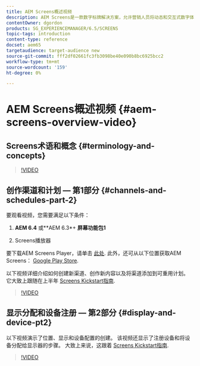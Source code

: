```yaml
---
title: AEM Screens概述视频
description: AEM Screens是一款数字标牌解决方案，允许营销人员将动态和交互式数字体验发布到各种类型的屏幕。
contentOwner: dgordon
products: SG_EXPERIENCEMANAGER/6.5/SCREENS
topic-tags: introduction
content-type: reference
docset: aem65
targetaudience: target-audience new
source-git-commit: fff2df02661fc3fb3098be40e090b8bc6925bcc2
workflow-type: tm+mt
source-wordcount: '159'
ht-degree: 0%

---
```



# AEM Screens概述视频 {#aem-screens-overview-video}

## Screens术语和概念 {#terminology-and-concepts}

>[!VIDEO](https://video.tv.adobe.com/v/21353?quality=9)


## 创作渠道和计划 — 第1部分 {#channels-and-schedules-part-2}

要观看视频，您需要满足以下条件：

1. **AEM 6.4** 或**AEM 6.3*+ **屏幕功能包1**

1. Screens播放器

要下载AEM Screens Player，请单击 [此处](https://download.macromedia.com/screens/). 此外，还可从以下位置获取AEM Screens： [Google Play Store](https://play.google.com/store/apps/details?id=com.adobe.aem.screens.player&amp;hl=en). <!-- LINK IS 404 WITH NO SUITABLE REPLACEMENT See [Installing and Configuring Screens](https://helpx.adobe.com/experience-manager/6-4/help/sites-deploying/configuring-screens-introduction.html) for more details. -->

以下视频详细介绍如何创建新渠道、创作新内容以及将渠道添加到可重用计划。 它大致上跟随在上半年 [Screens Kickstart指南](kickstart-for-aem-screens.md).

>[!VIDEO](https://video.tv.adobe.com/v/21387?quality=9)

## 显示分配和设备注册 — 第2部分 {#display-and-device-pt2}

以下视频演示了位置、显示和设备配置的创建。 该视频还显示了注册设备和将设备分配给显示器的步骤。 大致上来说，这跟着 [Screens Kickstart指南](kickstart-for-aem-screens.md).

>[!VIDEO](https://video.tv.adobe.com/v/21411?quality=9)

